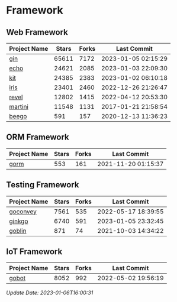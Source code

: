 # Framework

## Web Framework
| Project Name | Stars | Forks | Last Commit |
| ------------ | ----- | ----- | ----------- |
| [gin](https://github.com/gin-gonic/gin) | 65611 | 7172 | 2023-01-05 02:15:29 |
| [echo](https://github.com/labstack/echo) | 24621 | 2085 | 2023-01-03 22:09:30 |
| [kit](https://github.com/go-kit/kit) | 24385 | 2383 | 2023-01-02 06:10:18 |
| [iris](https://github.com/kataras/iris) | 23401 | 2460 | 2022-12-26 21:26:47 |
| [revel](https://github.com/revel/revel) | 12802 | 1415 | 2022-04-12 20:53:30 |
| [martini](https://github.com/go-martini/martini) | 11548 | 1131 | 2017-01-21 21:58:54 |
| [beego](https://github.com/astaxie/beego) | 591 | 157 | 2020-12-13 11:36:23 |

## ORM Framework
| Project Name | Stars | Forks | Last Commit |
| ------------ | ----- | ----- | ----------- |
| [gorm](https://github.com/jinzhu/gorm) | 553 | 161 | 2021-11-20 01:15:37 |

## Testing Framework
| Project Name | Stars | Forks | Last Commit |
| ------------ | ----- | ----- | ----------- |
| [goconvey](https://github.com/smartystreets/goconvey) | 7561 | 535 | 2022-05-17 18:39:55 |
| [ginkgo](https://github.com/onsi/ginkgo) | 6740 | 591 | 2023-01-05 23:32:45 |
| [goblin](https://github.com/franela/goblin) | 871 | 74 | 2021-10-03 14:34:22 |

## IoT Framework
| Project Name | Stars | Forks | Last Commit |
| ------------ | ----- | ----- | ----------- |
| [gobot](https://github.com/hybridgroup/gobot) | 8052 | 992 | 2022-05-02 19:56:19 |

*Update Date: 2023-01-06T16:00:31*